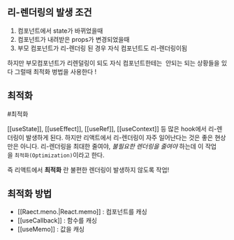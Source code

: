 

## 리-렌더링의 발생 조건 

1.  컴포넌트에서 state가 바뀌었을때 
2.  컴포넌트가 내려받은 props가 변경되었을때 
3.  부모 컴포넌트가 리-렌더링 된 경우 자식 컴포넌트도 리-렌더링이됨

하지만 부모컴포넌트가 리렌덜링이 되도 자식 컴포넌트한테는 
안되는 되는 상황들을 있다 그럴때 최적화 벙법을 사용한다 ! 


## 최적화
#최적화

[[useState]], [[useEffect]], [[useRef]], [[useContext]] 등 많은 hook에서 리-렌더링이 발생하게 된다. 하지만 리액트에서 리-렌더링이 자주 일어난다는 것은 좋은 현상만은 아니다. 리-렌더링을 최대한 줄여야, _불필요한 렌더링을 줄여야_ 하는데 이 작업을 `최적화(Optimization)`이라고 한다.



즉 리액트에서 **최적화** 란 불편한 렌더링이 발생하지 않도록 작업! 

## 최적화 방법 

- [[Raect.meno.|React.memo]] :   컴포넌트를 캐싱
- [[useCallback]] :    함수를 캐싱
- [[useMemo]]     :    값을 캐싱